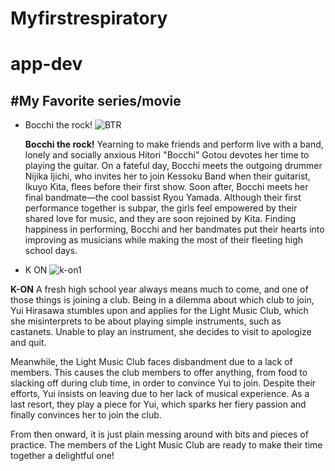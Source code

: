 # Myfirstrespiratory
# app-dev

#**My Favorite series/movie**
-
- Bocchi the rock!
![BTR](https://github.com/Charles6942011/Myfirstrespiratory/assets/153335279/ae199551-325b-43af-8e7a-637d67eb8b34)

  **Bocchi the rock!** Yearning to make friends and perform live with a band, lonely and socially anxious Hitori "Bocchi" Gotou devotes her time to playing the guitar. On a fateful day, Bocchi meets the outgoing drummer Nijika Ijichi, who invites her to join Kessoku Band when their guitarist, Ikuyo Kita, flees before their first show. Soon after, Bocchi meets her final bandmate—the cool bassist Ryou Yamada.
Although their first performance together is subpar, the girls feel empowered by their shared love for music, and they are soon rejoined by Kita. Finding happiness in performing, Bocchi and her bandmates put their hearts into improving as musicians while making the most of their fleeting high school days. 

- K ON
  ![k-on1](https://github.com/Charles6942011/Myfirstrespiratory/assets/153335279/5c3218ed-3a7d-4301-9685-b6c17280a25d)

**K-ON** A fresh high school year always means much to come, and one of those things is joining a club. Being in a dilemma about which club to join, Yui Hirasawa stumbles upon and applies for the Light Music Club, which she misinterprets to be about playing simple instruments, such as castanets. Unable to play an instrument, she decides to visit to apologize and quit.

Meanwhile, the Light Music Club faces disbandment due to a lack of members. This causes the club members to offer anything, from food to slacking off during club time, in order to convince Yui to join. Despite their efforts, Yui insists on leaving due to her lack of musical experience. As a last resort, they play a piece for Yui, which sparks her fiery passion and finally convinces her to join the club.

From then onward, it is just plain messing around with bits and pieces of practice. The members of the Light Music Club are ready to make their time together a delightful one!
